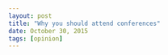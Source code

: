 ```yaml
---
layout: post
title: "Why you should attend conferences"
date: October 30, 2015
tags: [opinion]
---
```


